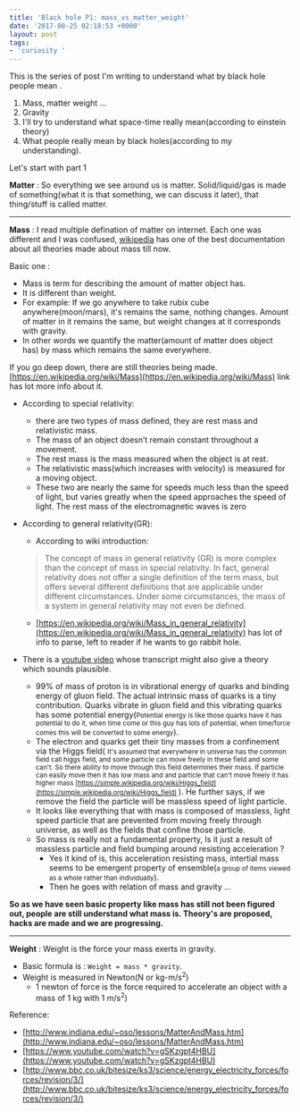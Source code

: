 ```yaml
---
title: 'Black hole P1: mass_vs_matter_weight'
date: '2017-08-25 02:18:53 +0000'
layout: post
tags:
- 'curiosity '
---
```


This is the series of post I'm writing to understand what by black hole people mean .

1. Mass, matter weight ...
2.  Gravity
3.  I'll try to understand what space-time really mean(according to einstein theory)
4.  What people really mean by black holes(according to my understanding).


Let's start with part 1  

**Matter** :  So everything we see around us is matter. Solid/liquid/gas is made of something(what it is that something, we can discuss it later), that thing/stuff is called matter.

---

**Mass** :  I read multiple defination of matter on internet. Each one was different and I was confused, [wikipedia](https://en.wikipedia.org/wiki/Mass) has one of the best documentation about all theories made about mass till now.

Basic one :  
* Mass is term for describing the amount of matter object has. 
* It is different than weight. 
* For example: If we go anywhere to take rubix cube anywhere(moon/mars), it's remains the same, nothing changes. Amount of matter in it remains the same, but weight changes at it corresponds with gravity. 
* In other words we quantify the matter(amount of matter does object has) by mass which remains the same everywhere.


If you go deep down, there are still theories being made. [https://en.wikipedia.org/wiki/Mass](https://en.wikipedia.org/wiki/Mass) link has lot more info about it.

* According to  special relativity:
	*  there are two types of mass defined, they are rest mass and relativistic mass. 
	*  The mass of an object doesn’t remain constant throughout a movement. 
	*  The rest mass is the mass measured when the object is at rest. 
	*  The relativistic mass(which increases with velocity) is measured for a moving object. 
	*  These two are nearly the same for speeds much less than the speed of light, but varies greatly when the speed approaches the speed of light. The rest mass of the electromagnetic waves is zero

* According to general relativity(GR):
	* According to wiki introduction:
	> The concept of mass in general relativity (GR) is more complex than the concept of mass in special relativity. In fact, general relativity does not offer a single definition of the term mass, but offers several different definitions that are applicable under different circumstances. Under some circumstances, the mass of a system in general relativity may not even be defined.
	* [https://en.wikipedia.org/wiki/Mass_in_general_relativity](https://en.wikipedia.org/wiki/Mass_in_general_relativity) has lot of info to parse, left to reader if he wants to go rabbit hole.

* There is a [youtube video](https://www.youtube.com/watch?v=gSKzgpt4HBU) whose transcript might also give a theory which sounds plausible. 
	* 99% of mass of proton is in vibrational energy of quarks and binding energy of gluon field. The actual intrinsic mass of quarks is a tiny contribution. Quarks vibrate in gluon field and this vibrating quarks has some potential energy(<small>Potential energy is like those quarks have it has potential to do it, when time come or this guy has lots of potential, when time/force comes this will be converted to some energy</small>). 
	* The electron and quarks get their tiny masses from a confinement via the Higgs field( <small> It's assumed that everywhere in universe has the common field call higgs field, and some particle can move freely in these field and some can't. So there ability to move through this field determines their mass. If particle can easily move then it has low mass and and particle that can't move freely it has higher mass [https://simple.wikipedia.org/wiki/Higgs_field](https://simple.wikipedia.org/wiki/Higgs_field) </small> ). He further says, if we remove the field the particle will be massless speed of light particle.
	* It looks like everything that with mass is composed of massless, light speed particle that are prevented from moving freely through universe, as well as the fields that confine those particle.
	* So mass is  really not a fundamental property, Is it just a result of massless particle and field bumping around resisting acceleration ?
		* Yes it kind of is, this acceleration resisting mass, intertial mass seems to be emergent property of ensemble(<small>a group of items viewed as a whole rather than individually</small>).
		* Then he goes with relation of mass and gravity ...

**So as we have seen basic property like mass has still not been figured out, people are still understand what mass is. Theory's are proposed, hacks are made and we are progressing.**

---

**Weight** : Weight is the force your mass exerts in gravity. 
* Basic formula is : `Weight = mass * gravity`.
* Weight is measured in Newton(N or kg-m/s<sup>2</sup>)
	* 1 newton of force is the force required to accelerate an object with a mass of 1 kg with 1 m/s<sup>2</sup>)



Reference: 
* [http://www.indiana.edu/~oso/lessons/MatterAndMass.htm](http://www.indiana.edu/~oso/lessons/MatterAndMass.htm)
* [https://www.youtube.com/watch?v=gSKzgpt4HBU](https://www.youtube.com/watch?v=gSKzgpt4HBU)
* [http://www.bbc.co.uk/bitesize/ks3/science/energy_electricity_forces/forces/revision/3/](http://www.bbc.co.uk/bitesize/ks3/science/energy_electricity_forces/forces/revision/3/)